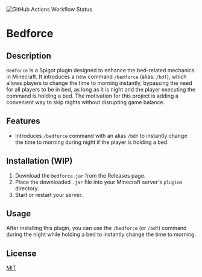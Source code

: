 ![GitHub Actions Workflow Status](https://img.shields.io/github/actions/workflow/status/sakkke/bedforce/gradle.yml)

# Bedforce

## Description

`Bedforce` is a Spigot plugin designed to enhance the bed-related mechanics in Minecraft.
It introduces a new command `/bedforce` (alias: `/bdf`), which allows players to change the time to morning instantly,
bypassing the need for all players to be in bed, as long as it is night and the player executing the command is holding
a bed. The motivation for this project is adding a convenient way to skip nights without disrupting game balance.

## Features

- Introduces `/bedforce` command with an alias `/bdf` to instantly change the time to morning during night if the player
is holding a bed.

## Installation (WIP)

1. Download the `bedforce.jar` from the Releases page.
2. Place the downloaded `.jar` file into your Minecraft server's `plugins` directory.
3. Start or restart your server.

## Usage

After installing this plugin, you can use the `/bedforce` (or `/bdf`) command during the night while holding a bed to
instantly change the time to morning.

## License

[MIT](./LICENSE)